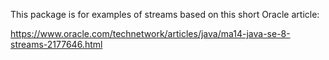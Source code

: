This package is for examples of streams based on this short Oracle article:

https://www.oracle.com/technetwork/articles/java/ma14-java-se-8-streams-2177646.html
